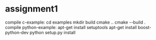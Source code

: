 # assignment1
compile c-example:
    cd examples
    mkdir build
    cmake ..
    cmake --build .
compile python-example:
    apt-get install setuptools
    apt-get install boost-python-dev
    python setup.py install
